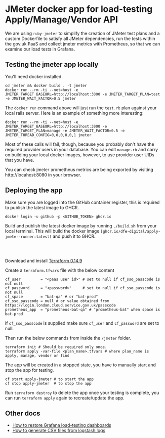 # JMeter docker app for load-testing Apply/Manage/Vendor API

We are using `ruby-jmeter` to simplify the creation of JMeter test plans and a custom Dockerfile to satisfy all JMeter dependencies, run the tests within the gov.uk PaaS and collect jmeter metrics with Prometheus, so that we can examine our load tests in Grafana.

## Testing the jmeter app locally

You'll need docker installed.

```
cd jmeter && docker build . -t jmeter
docker run --rm -ti --net=host -e JMETER_TARGET_BASEURL=http://localhost:3000 -e JMETER_TARGET_PLAN=test -e JMETER_WAIT_FACTOR=0.5 jmeter
```

The `docker run` command above will just run the `test.rb` plan against your local rails server. Here is an example of something more interesting:

```
docker run --rm -ti --net=host -e JMETER_TARGET_BASEURL=http://localhost:3000 -e JMETER_TARGET_PLAN=manage -e JMETER_WAIT_FACTOR=0.5 -e JMETER_THREAD_CONFIG=0,0,0,0,0,1 jmeter
```

Most of these calls will fail, though, because you probably don't have the required provider users in your database. You can edit `manage.rb` and carry on building your local docker images, however, to use provider user UIDs that you have.

You can check jmeter prometheus metrics are being exported by visiting http://locahost:8080 in your browser.

## Deploying the app

Make sure you are logged into the GitHub container register, this is required to publish the latest image to GHCR.

```
docker login -u github -p <GITHUB_TOKEN> ghcr.io
```

Build and publish the latest docker image by running `./build.sh` from your local terminal. This will build the docker image `[ghcr.io/dfe-digital/apply-jmeter-runner:latest]` and push it to GHCR.

<br/><br/>

Download and install [Terraform 0.14.9](https://releases.hashicorp.com/terraform/0.14.9)

Create a `terraform.tfvars` file with the below content
```
cf_user         = "<paas user id>" # set to null if cf_sso_passcode is not null
cf_password     = "<password>"     # set to null if cf_sso_passcode is not null
cf_space        = "bat-qa" # or "bat-prod"
cf_sso_passcode = null # or value obtained from https://login.london.cloud.service.gov.uk/passcode
prometheus_app  = "prometheus-bat-qa" # "prometheus-bat" when space is bat-prod
```

if `cf_sso_passcode` is supplied make sure `cf_user` and `cf_password` are set to null.

Then run the below commands from inside the `/jmeter` folder.

```
terraform init # Should be required only once.
terraform apply -var-file <plan_name>.tfvars # where plan_name is apply, manage, vendor or find
```

The app will be created in a stopped state, you have to manually start and stop the app for testing.

```
cf start apply-jmeter # to start the app
cf stop apply-jmeter  # to stop the app
```

Run `terraform destroy` to delete the app once your testing is complete, you can run `terraform apply` again to recreate/update the app.

## Other docs

- [How to restore Grafana load-testing dashboards](docs/grafana.md)
- [How to generate CSV files from logstash logs](docs/csv_from_logstash.md)

